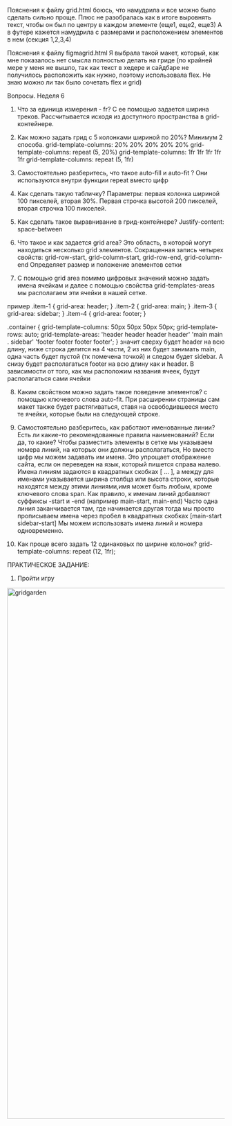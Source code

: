 Пояснения к файлу grid.html
боюсь, что намудрила и все можно было сделать сильно проще. Плюс не разобралась как в итоге выровнять текст, чтобы он был по центру в каждом элементе (еще1, еще2, еще3)
А в футере кажется намудрила с размерами и расположением элементов в нем (секция 1,2,3,4)

Пояснения к файлу figmagrid.html
Я выбрала такой макет, который, как мне показалось нет смысла полностью делать на гриде (по крайней мере у меня не вышло, так как текст в хедере и сайдбаре не получилось расположить как нужно, поэтому использовала flex. Не знаю можно ли так было сочетать flex и grid)

Вопросы. Неделя 6
1. Что за единица измерения - fr?
С ее помощью задается ширина треков. Рассчитывается исходя из доступного пространства в grid-контейнере.

2. Как можно задать грид с 5 колонками шириной по 20%? Минимум 2 способа.
grid-template-columns: 20% 20% 20% 20%  20%
grid-template-columns: repeat (5, 20%)
grid-template-columns: 1fr 1fr 1fr 1fr 1fr
grid-template-columns: repeat (5, 1fr)

3. Самостоятельно разберитесь, что такое auto-fill и auto-fit ?
Они используются внутри функции repeat вместо цифр

4. Как сделать такую табличку? Параметры: первая колонка шириной 100 пикселей, вторая 30%. Первая строчка высотой 200 пикселей, вторая строчка 100 пикселей.

5. Как сделать такое выравнивание в грид-контейнере? 
Justify-content: space-between

6. Что такое и как задается grid area?
Это область, в которой могут находиться несколько grid элементов. 
Сокращенная запись четырех свойств: grid-row-start, grid-column-start, grid-row-end, grid-column-end
Определяет размер и положение элементов сетки

7. C помощью grid area помимо цифровых значений можно задать имена ячейкам и далее с помощью свойства grid-templates-areas мы располагаем эти ячейки в нашей сетке.                                                                                                                                       

пример
.item-1 {
  grid-area: header;
}
.item-2 {
  grid-area: main;
}
.item-3 {
  grid-area: sidebar;
}
.item-4 {
  grid-area: footer;
}

.container {
  grid-template-columns: 50px 50px 50px 50px;
  grid-template-rows: auto;
  grid-template-areas:
    'header header header header'
    'main main . sidebar'
    'footer footer footer footer';
}
значит сверху будет header на всю длину, ниже строка делится на 4 части, 2 из них будет занимать main, одна часть будет пустой (тк помечена точкой) и следом будет sidebar. А снизу будет располагаться footer на всю длину как и header. В зависимости от того, как мы расположим названия ячеек, будут располагаться сами ячейки

8. Каким свойством можно задать такое поведение элементов?
с помощью ключевого слова auto-fit. При расширении страницы сам макет также будет растягиваться, ставя на освободившееся место те ячейки, которые были на следующей строке.

9. Самостоятельно разберитесь, как работают именованные линии? Есть ли какие-то рекомендованные правила наименований? Если да, то какие?
Чтобы разместить элементы в сетке мы указываем номера линий, на которых они должны располагаться, Но вместо цифр мы можем задавать им имена. Это упрощает отображение сайта, если он переведен на язык, который пишется справа налево.
Имена линиям задаются в квадратных скобках [ … ], а между для именами указывается ширина столбца или высота строки, которые находятся между этими линиями,имя может быть любым, кроме ключевого слова span.
Как правило, к именам линий добавляют суффиксы -start и -end (например main-start, main-end)
Часто одна линия заканчивается там, где начинается другая тогда мы просто прописываем имена через пробел в квадратных скобках [main-start sidebar-start]
Мы можем использовать имена линий и номера одновременно.

10. Как проще всего задать 12 одинаковых по ширине колонок?
grid-template-columns: repeat (12, 1fr);

ПРАКТИЧЕСКОЕ ЗАДАНИЕ:
1. Пройти игру

<img width="1226" alt="gridgarden" src="https://user-images.githubusercontent.com/110172816/188288448-cee7c3c4-1819-4312-943a-674300fed29e.png">



